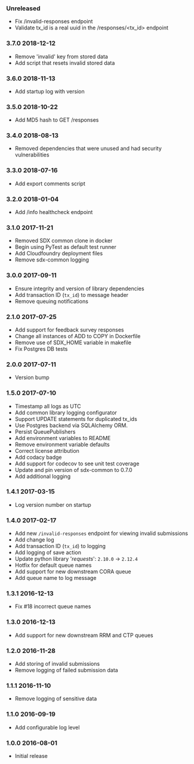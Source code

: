 ### Unreleased
  - Fix /invalid-responses endpoint
  - Validate tx_id is a real uuid in the /responses/<tx_id> endpoint

### 3.7.0 2018-12-12
  - Remove 'invalid' key from stored data
  - Add script that resets invalid stored data

### 3.6.0 2018-11-13
  - Add startup log with version

### 3.5.0 2018-10-22
  - Add MD5 hash to GET /responses

### 3.4.0 2018-08-13
  - Removed dependencies that were unused and had security vulnerabilities
  
### 3.3.0 2018-07-16
  - Add export comments script

### 3.2.0 2018-01-04
  - Add /info healthcheck endpoint

### 3.1.0 2017-11-21
  - Removed SDX common clone in docker
  - Begin using PyTest as default test runner
  - Add Cloudfoundry deployment files
  - Remove sdx-common logging

### 3.0.0 2017-09-11
  - Ensure integrity and version of library dependencies
  - Add transaction ID (`tx_id`) to message header
  - Remove queuing notifications

### 2.1.0 2017-07-25
  - Add support for feedback survey responses
  - Change all instances of ADD to COPY in Dockerfile
  - Remove use of SDX_HOME variable in makefile
  - Fix Postgres DB tests

### 2.0.0 2017-07-11
  - Version bump

### 1.5.0 2017-07-10
  - Timestamp all logs as UTC
  - Add common library logging configurator
  - Support UPDATE statements for duplicated tx_ids
  - Use Postgres backend via SQLAlchemy ORM.
  - Persist QueuePublishers
  - Add environment variables to README
  - Remove environment variable defaults
  - Correct license attribution
  - Add codacy badge
  - Add support for codecov to see unit test coverage
  - Update and pin version of sdx-common to 0.7.0
  - Add additional logging

### 1.4.1 2017-03-15
  - Log version number on startup

### 1.4.0 2017-02-17
  - Add new `/invalid-responses` endpoint for viewing invalid submissions
  - Add change log
  - Add transaction ID (`tx_id`) to logging
  - Add logging of save action
  - Update python library '_requests_': `2.10.0` -> `2.12.4`
  - Hotfix for default queue names
  - Add support for new downstream CORA queue
  - Add queue name to log message

### 1.3.1 2016-12-13
  - Fix #18 incorrect queue names

### 1.3.0 2016-12-13
  - Add support for new downstream RRM and CTP queues

### 1.2.0 2016-11-28
  - Add storing of invalid submissions
  - Remove logging of failed submission data

### 1.1.1 2016-11-10
  - Remove logging of sensitive data

### 1.1.0 2016-09-19
  - Add configurable log level

### 1.0.0 2016-08-01
  - Initial release
